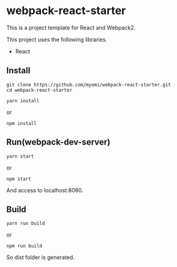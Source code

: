 # webpack-react-starter

This is a project template for React and Webpack2.

This project uses the following libraries.

- React

## Install

```
git clone https://github.com/myomi/webpack-react-starter.git
cd webpack-react-starter
```

```
yarn install
```

or 

```
npm install
```

## Run(webpack-dev-server)
```
yarn start
```

or

```
npm start
```
And access to localhost:8080.

## Build
```
yarn run build
```

or


```
npm run build
```

So dist folder is generated.
